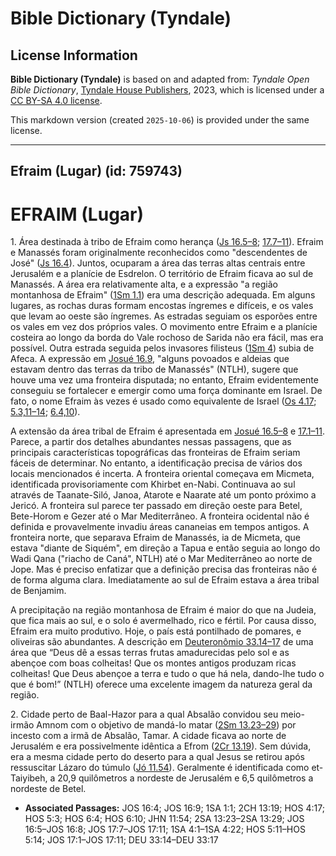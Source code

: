 # Bible Dictionary (Tyndale)

## License Information

**Bible Dictionary (Tyndale)** is based on and adapted from: _Tyndale Open Bible Dictionary_, [Tyndale House Publishers](https://tyndaleopenresources.com/), 2023, which is licensed under a [CC BY-SA 4.0 license](https://creativecommons.org/licenses/by-sa/4.0/legalcode.en).

This markdown version (created `2025-10-06`) is provided under the same license.



--------------------------------

## Efraim (Lugar) (id: 759743)

EFRAIM (Lugar)
==============

1\. Área destinada à tribo de Efraim como herança ([Js 16\.5–8](https://ref.ly/Josh16:5-Josh16:8); [17\.7–11](https://ref.ly/Josh17:7-Josh17:11)). Efraim e Manassés foram originalmente reconhecidos como "descendentes de José" ([Js 16\.4](https://ref.ly/Josh16:4)). Juntos, ocuparam a área das terras altas centrais entre Jerusalém e a planície de Esdrelon. O território de Efraim ficava ao sul de Manassés. A área era relativamente alta, e a expressão "a região montanhosa de Efraim" ([1Sm 1\.1](https://ref.ly/1Sam1:1)) era uma descrição adequada. Em alguns lugares, as rochas duras formam encostas íngremes e difíceis, e os vales que levam ao oeste são íngremes. As estradas seguiam os esporões entre os vales em vez dos próprios vales. O movimento entre Efraim e a planície costeira ao longo da borda do Vale rochoso de Sarida não era fácil, mas era possível. Outra estrada seguida pelos invasores filisteus ([1Sm 4](https://ref.ly/1Sam4:1-1Sam4:22)) subia de Afeca. A expressão em [Josué 16\.9](https://ref.ly/Josh16:9), "alguns povoados e aldeias que estavam dentro das terras da tribo de Manassés" (NTLH), sugere que houve uma vez uma fronteira disputada; no entanto, Efraim evidentemente conseguiu se fortalecer e emergir como uma força dominante em Israel. De fato, o nome Efraim às vezes é usado como equivalente de Israel ([Os 4\.17](https://ref.ly/Hos4:17); [5\.3,11–14](https://ref.ly/Hos5:3,Hos5:11-Hos5:14); [6\.4,10](https://ref.ly/Hos6:4,Hos6:10)).

A extensão da área tribal de Efraim é apresentada em [Josué 16\.5–8](https://ref.ly/Josh16:5-Josh16:8) e [17\.1–11](https://ref.ly/Josh17:1-Josh17:11). Parece, a partir dos detalhes abundantes nessas passagens, que as principais características topográficas das fronteiras de Efraim seriam fáceis de determinar. No entanto, a identificação precisa de vários dos locais mencionados é incerta. A fronteira oriental começava em Micmeta, identificada provisoriamente com Khirbet en\-Nabi. Continuava ao sul através de Taanate\-Siló, Janoa, Atarote e Naarate até um ponto próximo a Jericó. A fronteira sul parece ter passado em direção oeste para Betel, Bete\-Horom e Gezer até o Mar Mediterrâneo. A fronteira ocidental não é definida e provavelmente invadiu áreas cananeias em tempos antigos. A fronteira norte, que separava Efraim de Manassés, ia de Micmeta, que estava "diante de Siquém", em direção a Tapua e então seguia ao longo do Wadi Qana ("riacho de Caná", NTLH) até o Mar Mediterrâneo ao norte de Jope. Mas é preciso enfatizar que a definição precisa das fronteiras não é de forma alguma clara. Imediatamente ao sul de Efraim estava a área tribal de Benjamim.

A precipitação na região montanhosa de Efraim é maior do que na Judeia, que fica mais ao sul, e o solo é avermelhado, rico e fértil. Por causa disso, Efraim era muito produtivo. Hoje, o país está pontilhado de pomares, e oliveiras são abundantes. A descrição em [Deuteronômio 33\.14–17](https://ref.ly/Deut33:14-Deut33:17) de uma área que “Deus dê a essas terras frutas amadurecidas pelo sol e as abençoe com boas colheitas! Que os montes antigos produzam ricas colheitas! Que Deus abençoe a terra e tudo o que há nela, dando\-lhe tudo o que é bom!” (NTLH) oferece uma excelente imagem da natureza geral da região.

2\. Cidade perto de Baal\-Hazor para a qual Absalão convidou seu meio\-irmão Amnom com o objetivo de mandá\-lo matar ([2Sm 13\.23–29](https://ref.ly/2Sam13:23-2Sam13:29)) por incesto com a irmã de Absalão, Tamar. A cidade ficava ao norte de Jerusalém e era possivelmente idêntica a Efrom ([2Cr 13\.19](https://ref.ly/2Chr13:19)). Sem dúvida, era a mesma cidade perto do deserto para a qual Jesus se retirou após ressuscitar Lázaro do túmulo ([Jó 11\.54](https://ref.ly/John11:54)). Geralmente é identificada como et\-Taiyibeh, a 20,9 quilômetros a nordeste de Jerusalém e 6,5 quilômetros a nordeste de Betel.

* **Associated Passages:** JOS 16:4; JOS 16:9; 1SA 1:1; 2CH 13:19; HOS 4:17; HOS 5:3; HOS 6:4; HOS 6:10; JHN 11:54; 2SA 13:23–2SA 13:29; JOS 16:5–JOS 16:8; JOS 17:7–JOS 17:11; 1SA 4:1–1SA 4:22; HOS 5:11–HOS 5:14; JOS 17:1–JOS 17:11; DEU 33:14–DEU 33:17

